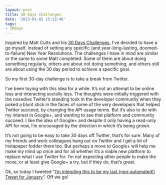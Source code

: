 ```yaml
---
layout: post
title: 30 Days Challenges
date: '2013-01-02 15:22:46'
tags:
- 30days
---
```



Inspired by Matt Cutts and his [30 Days Challenges](http://www.mattcutts.com/blog/type/30-days/), I’ve decided to have a go myself, instead of setting any specific (and year-long-lasting, doomed-to-failure) New Year Resolutions. The challenges I have in mind are similar or the same to some Matt completed: Some of them are about doing something regularly, others are about not doing something, and others still are about using the 30 day period to achieve a specific goal.

So my first 30-day challenge is to take a break from Twitter.

I’ve been toying with this idea for a while. It’s not an attempt to be online less and interacting socially less. The thoughts were initially triggered with the nosedive Twitter’s standing took in the developer community when they poked a blunt stick in the faces of some of the very developers that helped Twitter succeed, by changing the API usage terms. But it’s also to do with my interest in Google+, and wanting to see that platform and community succeed. I like the idea of Google+ and despite it only having a read-only API for now, I’m encouraged by the direction in which it’s being grown.

It’s not going to be easy to take 30 days off Twitter, that’s for sure. Many of my friends and work colleagues hang out on Twitter and I get a lot of Instapaper fodder there too. But perhaps a move to Google+ will help me make my mind up once and for all whether it’s a viable new platform to replace what I use Twitter for. I’m not expecting other people to make the move, or at least give Google+ a try, but if they do, that’s great.

Ok, so today I tweeted “[I’m intending this to be my last (non-automated!) Tweet for January](https://twitter.com/qmacro/status/286442992393404416)“. Off we go!


